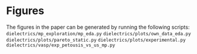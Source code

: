 # Figures

The figures in the paper can be generated by running the following scripts:
`dielectrics/mp_exploration/mp_eda.py`
`dielectrics/plots/own_data_eda.py`
`dielectrics/plots/pareto_static.py`
`dielectrics/plots/experimental.py`
`dielectrics/vasp/exp_petousis_vs_us_mp.py`
